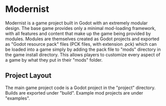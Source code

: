 # Modernist

Modernist is a game project built in Godot with an extremely modular design.  The base game provides only a minimal mod-loading framework, with all features and content that make up the game being provided by modules. Modules are themselves created as Godot projects and exported as "Godot resource pack" files (PCK files, with extension .pck) which can be loaded into a game simply by adding the pack file to "mods" directory in the game install directory. This allows players to customize every aspect of a game by what they put in their "mods" folder.

## Project Layout

The main game project code is a Godot project in the "project" directory. Builds are exported under "build". Example mod projects are under "examples".

